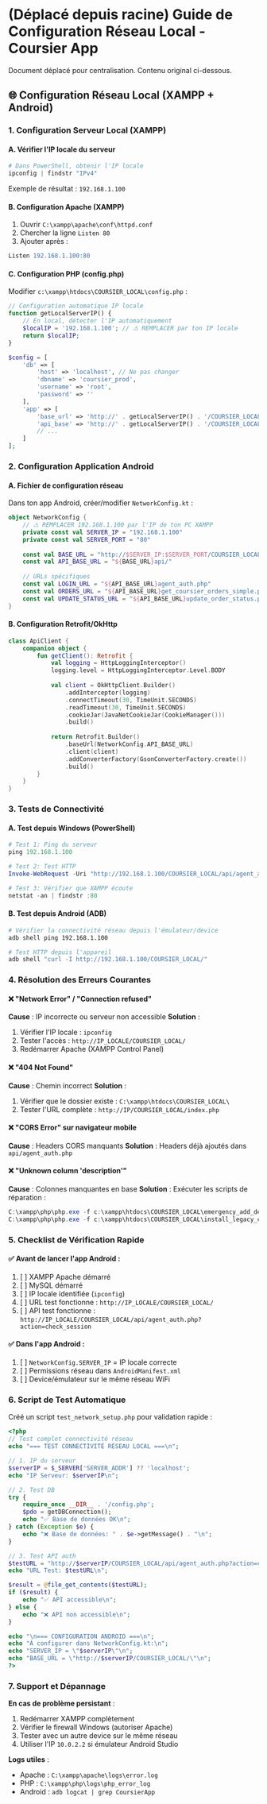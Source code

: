 # (Déplacé depuis racine) Guide de Configuration Réseau Local - Coursier App

Document déplacé pour centralisation. Contenu original ci-dessous.

## 🌐 Configuration Réseau Local (XAMPP + Android)

### 1. Configuration Serveur Local (XAMPP)

#### A. Vérifier l'IP locale du serveur
```powershell
# Dans PowerShell, obtenir l'IP locale
ipconfig | findstr "IPv4"
```
Exemple de résultat : `192.168.1.100`

#### B. Configuration Apache (XAMPP)
1. Ouvrir `C:\xampp\apache\conf\httpd.conf`
2. Chercher la ligne `Listen 80`
3. Ajouter après :
```apache
Listen 192.168.1.100:80
```

#### C. Configuration PHP (config.php)
Modifier `c:\xampp\htdocs\COURSIER_LOCAL\config.php` :
```php
// Configuration automatique IP locale
function getLocalServerIP() {
    // En local, détecter l'IP automatiquement
    $localIP = '192.168.1.100'; // ⚠️ REMPLACER par ton IP locale
    return $localIP;
}

$config = [
    'db' => [
        'host' => 'localhost', // Ne pas changer
        'dbname' => 'coursier_prod',
        'username' => 'root',
        'password' => ''
    ],
    'app' => [
        'base_url' => 'http://' . getLocalServerIP() . '/COURSIER_LOCAL/',
        'api_base' => 'http://' . getLocalServerIP() . '/COURSIER_LOCAL/api/',
        // ...
    ]
];
```

### 2. Configuration Application Android

#### A. Fichier de configuration réseau
Dans ton app Android, créer/modifier `NetworkConfig.kt` :
```kotlin
object NetworkConfig {
    // ⚠️ REMPLACER 192.168.1.100 par l'IP de ton PC XAMPP
    private const val SERVER_IP = "192.168.1.100"
    private const val SERVER_PORT = "80"
    
    const val BASE_URL = "http://$SERVER_IP:$SERVER_PORT/COURSIER_LOCAL/"
    const val API_BASE_URL = "${BASE_URL}api/"
    
    // URLs spécifiques
    const val LOGIN_URL = "${API_BASE_URL}agent_auth.php"
    const val ORDERS_URL = "${API_BASE_URL}get_coursier_orders_simple.php"
    const val UPDATE_STATUS_URL = "${API_BASE_URL}update_order_status.php"
}
```

#### B. Configuration Retrofit/OkHttp
```kotlin
class ApiClient {
    companion object {
        fun getClient(): Retrofit {
            val logging = HttpLoggingInterceptor()
            logging.level = HttpLoggingInterceptor.Level.BODY
            
            val client = OkHttpClient.Builder()
                .addInterceptor(logging)
                .connectTimeout(30, TimeUnit.SECONDS)
                .readTimeout(30, TimeUnit.SECONDS)
                .cookieJar(JavaNetCookieJar(CookieManager()))
                .build()
                
            return Retrofit.Builder()
                .baseUrl(NetworkConfig.API_BASE_URL)
                .client(client)
                .addConverterFactory(GsonConverterFactory.create())
                .build()
        }
    }
}
```

### 3. Tests de Connectivité

#### A. Test depuis Windows (PowerShell)
```powershell
# Test 1: Ping du serveur
ping 192.168.1.100

# Test 2: Test HTTP
Invoke-WebRequest -Uri "http://192.168.1.100/COURSIER_LOCAL/api/agent_auth.php?action=check_session" -UseBasicParsing

# Test 3: Vérifier que XAMPP écoute
netstat -an | findstr :80
```

#### B. Test depuis Android (ADB)
```bash
# Vérifier la connectivité réseau depuis l'émulateur/device
adb shell ping 192.168.1.100

# Test HTTP depuis l'appareil
adb shell "curl -I http://192.168.1.100/COURSIER_LOCAL/"
```

### 4. Résolution des Erreurs Courantes

#### ❌ "Network Error" / "Connection refused"
**Cause** : IP incorrecte ou serveur non accessible
**Solution** :
1. Vérifier l'IP locale : `ipconfig`
2. Tester l'accès : `http://IP_LOCALE/COURSIER_LOCAL/`
3. Redémarrer Apache (XAMPP Control Panel)

#### ❌ "404 Not Found"
**Cause** : Chemin incorrect
**Solution** :
1. Vérifier que le dossier existe : `C:\xampp\htdocs\COURSIER_LOCAL\`
2. Tester l'URL complète : `http://IP/COURSIER_LOCAL/index.php`

#### ❌ "CORS Error" sur navigateur mobile
**Cause** : Headers CORS manquants
**Solution** : Headers déjà ajoutés dans `api/agent_auth.php`

#### ❌ "Unknown column 'description'"
**Cause** : Colonnes manquantes en base
**Solution** : Exécuter les scripts de réparation :
```powershell
C:\xampp\php\php.exe -f c:\xampp\htdocs\COURSIER_LOCAL\emergency_add_description_columns.php
C:\xampp\php\php.exe -f c:\xampp\htdocs\COURSIER_LOCAL\install_legacy_compat.php
```

### 5. Checklist de Vérification Rapide

#### ✅ Avant de lancer l'app Android :
1. [ ] XAMPP Apache démarré
2. [ ] MySQL démarré  
3. [ ] IP locale identifiée (`ipconfig`)
4. [ ] URL test fonctionne : `http://IP_LOCALE/COURSIER_LOCAL/`
5. [ ] API test fonctionne : `http://IP_LOCALE/COURSIER_LOCAL/api/agent_auth.php?action=check_session`

#### ✅ Dans l'app Android :
1. [ ] `NetworkConfig.SERVER_IP` = IP locale correcte
2. [ ] Permissions réseau dans `AndroidManifest.xml`
3. [ ] Device/émulateur sur le même réseau WiFi

### 6. Script de Test Automatique

Créé un script `test_network_setup.php` pour validation rapide :
```php
<?php
// Test complet connectivité réseau
echo "=== TEST CONNECTIVITÉ RÉSEAU LOCAL ===\n";

// 1. IP du serveur
$serverIP = $_SERVER['SERVER_ADDR'] ?? 'localhost';
echo "IP Serveur: $serverIP\n";

// 2. Test DB
try {
    require_once __DIR__ . '/config.php';
    $pdo = getDBConnection();
    echo "✅ Base de données OK\n";
} catch (Exception $e) {
    echo "❌ Base de données: " . $e->getMessage() . "\n";
}

// 3. Test API auth
$testURL = "http://$serverIP/COURSIER_LOCAL/api/agent_auth.php?action=check_session";
echo "URL Test: $testURL\n";

$result = @file_get_contents($testURL);
if ($result) {
    echo "✅ API accessible\n";
} else {
    echo "❌ API non accessible\n";
}

echo "\n=== CONFIGURATION ANDROID ===\n";
echo "À configurer dans NetworkConfig.kt:\n";
echo "SERVER_IP = \"$serverIP\"\n";
echo "BASE_URL = \"http://$serverIP/COURSIER_LOCAL/\"\n";
?>
```

### 7. Support et Dépannage

**En cas de problème persistant** :
1. Redémarrer XAMPP complètement
2. Vérifier le firewall Windows (autoriser Apache)
3. Tester avec un autre device sur le même réseau
4. Utiliser l'IP `10.0.2.2` si émulateur Android Studio

**Logs utiles** :
- Apache : `C:\xampp\apache\logs\error.log`
- PHP : `C:\xampp\php\logs\php_error_log`
- Android : `adb logcat | grep CoursierApp`
